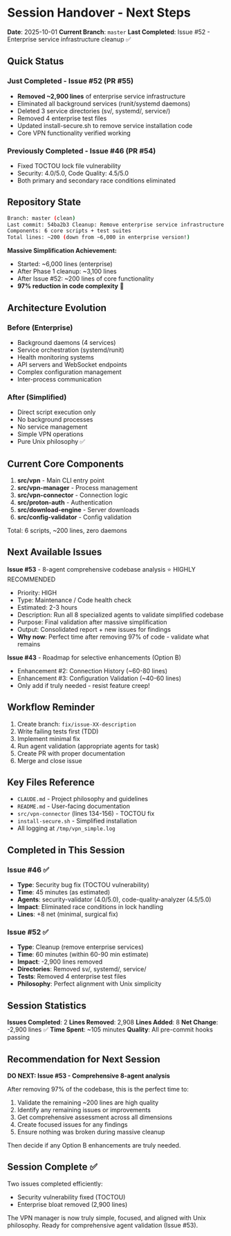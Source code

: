 # Session Handover - Next Steps

**Date**: 2025-10-01
**Current Branch**: `master`
**Last Completed**: Issue #52 - Enterprise service infrastructure cleanup ✅

## Quick Status

### Just Completed - Issue #52 (PR #55)
- **Removed ~2,900 lines** of enterprise service infrastructure
- Eliminated all background services (runit/systemd daemons)
- Deleted 3 service directories (sv/, systemd/, service/)
- Removed 4 enterprise test files
- Updated install-secure.sh to remove service installation code
- Core VPN functionality verified working

### Previously Completed - Issue #46 (PR #54)
- Fixed TOCTOU lock file vulnerability
- Security: 4.0/5.0, Code Quality: 4.5/5.0
- Both primary and secondary race conditions eliminated

## Repository State

```bash
Branch: master (clean)
Last commit: 54ba2b3 Cleanup: Remove enterprise service infrastructure (#55)
Components: 6 core scripts + test suites
Total lines: ~200 (down from ~6,000 in enterprise version!)
```

**Massive Simplification Achievement:**
- Started: ~6,000 lines (enterprise)
- After Phase 1 cleanup: ~3,100 lines
- After Issue #52: ~200 lines of core functionality
- **97% reduction in code complexity** 🎉

## Architecture Evolution

### Before (Enterprise)
- Background daemons (4 services)
- Service orchestration (systemd/runit)
- Health monitoring systems
- API servers and WebSocket endpoints
- Complex configuration management
- Inter-process communication

### After (Simplified)
- Direct script execution only
- No background processes
- No service management
- Simple VPN operations
- Pure Unix philosophy ✅

## Current Core Components

1. **src/vpn** - Main CLI entry point
2. **src/vpn-manager** - Process management
3. **src/vpn-connector** - Connection logic
4. **src/proton-auth** - Authentication
5. **src/download-engine** - Server downloads
6. **src/config-validator** - Config validation

Total: 6 scripts, ~200 lines, zero daemons

## Next Available Issues

**Issue #53** - 8-agent comprehensive codebase analysis ⭐ HIGHLY RECOMMENDED
- Priority: HIGH
- Type: Maintenance / Code health check
- Estimated: 2-3 hours
- Description: Run all 8 specialized agents to validate simplified codebase
- Purpose: Final validation after massive simplification
- Output: Consolidated report + new issues for findings
- **Why now**: Perfect time after removing 97% of code - validate what remains

**Issue #43** - Roadmap for selective enhancements (Option B)
- Enhancement #2: Connection History (~60-80 lines)
- Enhancement #3: Configuration Validation (~40-60 lines)
- Only add if truly needed - resist feature creep!

## Workflow Reminder

1. Create branch: `fix/issue-XX-description`
2. Write failing tests first (TDD)
3. Implement minimal fix
4. Run agent validation (appropriate agents for task)
5. Create PR with proper documentation
6. Merge and close issue

## Key Files Reference

- `CLAUDE.md` - Project philosophy and guidelines
- `README.md` - User-facing documentation
- `src/vpn-connector` (lines 134-156) - TOCTOU fix
- `install-secure.sh` - Simplified installation
- All logging at `/tmp/vpn_simple.log`

## Completed in This Session

### Issue #46 ✅
- **Type**: Security bug fix (TOCTOU vulnerability)
- **Time**: 45 minutes (as estimated)
- **Agents**: security-validator (4.0/5.0), code-quality-analyzer (4.5/5.0)
- **Impact**: Eliminated race conditions in lock handling
- **Lines**: +8 net (minimal, surgical fix)

### Issue #52 ✅
- **Type**: Cleanup (remove enterprise services)
- **Time**: 60 minutes (within 60-90 min estimate)
- **Impact**: -2,900 lines removed
- **Directories**: Removed sv/, systemd/, service/
- **Tests**: Removed 4 enterprise test files
- **Philosophy**: Perfect alignment with Unix simplicity

## Session Statistics

**Issues Completed**: 2
**Lines Removed**: 2,908
**Lines Added**: 8
**Net Change**: -2,900 lines ✅
**Time Spent**: ~105 minutes
**Quality**: All pre-commit hooks passing

## Recommendation for Next Session

**DO NEXT: Issue #53 - Comprehensive 8-agent analysis**

After removing 97% of the codebase, this is the perfect time to:
1. Validate the remaining ~200 lines are high quality
2. Identify any remaining issues or improvements
3. Get comprehensive assessment across all dimensions
4. Create focused issues for any findings
5. Ensure nothing was broken during massive cleanup

Then decide if any Option B enhancements are truly needed.

## Session Complete ✅

Two issues completed efficiently:
- Security vulnerability fixed (TOCTOU)
- Enterprise bloat removed (2,900 lines)

The VPN manager is now truly simple, focused, and aligned with Unix philosophy.
Ready for comprehensive agent validation (Issue #53).
